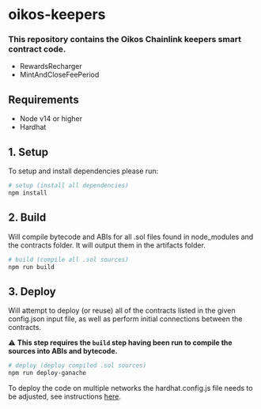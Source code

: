 # oikos-keepers 
### This repository contains the Oikos Chainlink keepers smart contract code.

* RewardsRecharger 
* MintAndCloseFeePeriod


## Requirements
- Node v14 or higher
- Hardhat 

## 1. Setup 

To setup and install dependencies please run:

```bash
# setup (install all dependencies)
npm install
```

## 2. Build
Will compile bytecode and ABIs for all .sol files found in node_modules and the contracts folder. It will output them in the artifacts folder.

```bash
# build (compile all .sol sources)
npm run build
```


## 3. Deploy
Will attempt to deploy (or reuse) all of the contracts listed in the given config.json input file, as well as perform initial connections between the contracts.

:warning: **This step requires the `build` step having been run to compile the sources into ABIs and bytecode.**

```bash
# deploy (deploy compiled .sol sources)
npm run deploy-ganache
```

To deploy the code on multiple networks the hardhat.config.js file needs to be adjusted, see instructions [here](https://hardhat.org/config/).

